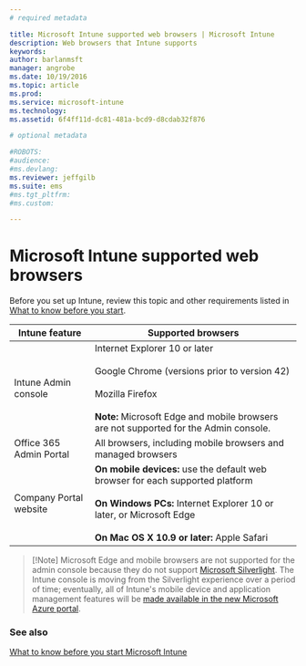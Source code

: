 ```yaml
---
# required metadata

title: Microsoft Intune supported web browsers | Microsoft Intune
description: Web browsers that Intune supports
keywords:
author: barlanmsft
manager: angrobe
ms.date: 10/19/2016
ms.topic: article
ms.prod:
ms.service: microsoft-intune
ms.technology:
ms.assetid: 6f4ff11d-dc81-481a-bcd9-d8cdab32f876

# optional metadata

#ROBOTS:
#audience:
#ms.devlang:
ms.reviewer: jeffgilb
ms.suite: ems
#ms.tgt_pltfrm:
#ms.custom:

---
```


# Microsoft Intune supported web browsers

Before you set up Intune, review this topic and other requirements listed in [What to know before you start](what-to-know-before-you-start-microsoft-intune.md).

|Intune feature |Supported browsers|
|---------|---------|
|Intune Admin console     |  Internet Explorer 10 or later<br /><br />Google Chrome (versions prior to version 42)<br /><br />Mozilla Firefox <br /><br />**Note:** Microsoft Edge and mobile browsers are not supported for the Admin console.                      
|Office 365 Admin Portal     |All browsers, including mobile browsers and managed browsers  |
|Company Portal website     |**On mobile devices:** use the default web browser for each supported platform   <br /><br />**On Windows PCs:** Internet Explorer 10 or later, or Microsoft Edge<br /><br />**On Mac OS X 10.9 or later:** Apple Safari    |

> [!Note] Microsoft Edge and mobile browsers are not supported for the admin console because they do not support [Microsoft Silverlight](https://msdn.microsoft.com/en-us/library/cc838158(v=vs.95).aspx). The Intune console is moving from the Silverlight experience over a period of time; eventually, all of Intune's mobile device and application management features will be [made available in the new Microsoft Azure portal](https://blogs.technet.microsoft.com/enterprisemobility/2015/11/17/enhancing-managed-mobile-productivity/).

### See also
[What to know before you start Microsoft Intune](what-to-know-before-you-start-microsoft-intune.md)
